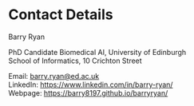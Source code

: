 # Contact Details
Barry Ryan 

PhD Candidate Biomedical AI, University of Edinburgh \
School of Informatics, 10 Crichton Street

Email: barry.ryan@ed.ac.uk \
LinkedIn: https://www.linkedin.com/in/barry-ryan/ \
Webpage: https://barry8197.github.io/barryryan/
